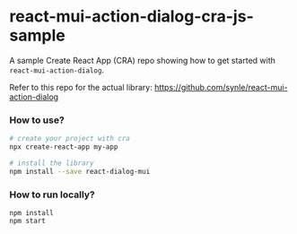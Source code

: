 # react-mui-action-dialog-cra-js-sample

A sample Create React App (CRA) repo showing how to get started with `react-mui-action-dialog`.

Refer to this repo for the actual library: https://github.com/synle/react-mui-action-dialog

### How to use?

```bash
# create your project with cra
npx create-react-app my-app

# install the library
npm install --save react-dialog-mui
```

### How to run locally?

```tsx
npm install
npm start
```
